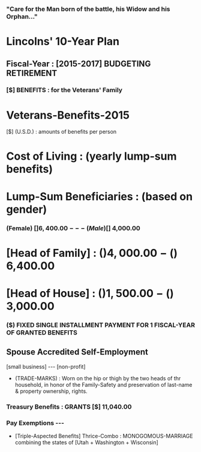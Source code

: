 ### "Care for the Man born of the battle, his Widow and his Orphan..."
# Lincolns' 10-Year Plan

## Fiscal-Year : [2015-2017] BUDGETING RETIREMENT
### [$] BENEFITS : for the Veterans' Family


# Veterans-Benefits-2015
[$] (U.S.D.) : amounts of benefits per person

# Cost of Living : (yearly lump-sum benefits)
# Lump-Sum Beneficiaries : (based on gender)
### (Female)  [$] 6,400.00 --- (Male) [$] 4,000.00
# [Head of Family] : ($) 4,000.00 - ($) 6,400.00
# [Head of House] :  ($) 1,500.00 - ($) 3,000.00
### ($) FIXED SINGLE INSTALLMENT PAYMENT FOR 1 FISCAL-YEAR OF GRANTED BENEFITS 
## Spouse Accredited Self-Employment
 [small business] --- [non-profit]
 * (TRADE-MARKS) : Worn on the hip or thigh by the two heads of thr household, in honor of the Family-Safety and preservation of last-name & property ownership, rights.

### Treasury Benefits : GRANTS [$] 11,040.00

### Pay Exemptions ---

* [Triple-Aspected Benefits] Thrice-Combo : MONOGOMOUS-MARRIAGE 
combining the states of [Utah + Washington + Wisconsin] 
